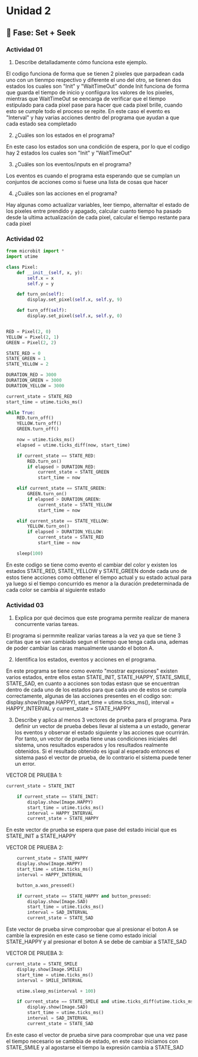 # Unidad 2

## 🔎 Fase: Set + Seek

### Actividad 01 

1. Describe detalladamente cómo funciona este ejemplo.

El codigo funciona de forma que se tienen 2 pixeles que parpadean cada uno con un tienmpo respectivo y diferente el uno del otro, se tienen dos estados los cuales son "Init" y "WaitTimeOut" donde Init funciona de forma que guarda el tiempo de inicio y confiigura los valores de los pixeles, mientras que WaitTimeOut se eencarga de verificar que el tiempo estipulado para cada pixel pase para hacer que cada pixel brille, cuando esto se cumple todo el proceso se repite. En este caso el evento es "Interval" y hay varias acciones dentro del programa que ayudan a que cada estado sea completado

2. ¿Cuáles son los estados en el programa?

En este caso los estados son una condición de espera, por lo que el codigo hay 2 estados los cuales son "Init" y "WaitTimeOut" 

3. ¿Cuáles son los eventos/inputs en el programa?

Los eventos es cuando el programa esta esperando que se cumplan un conjuntos de acciones como si fuese una lista de cosas que hacer

4. ¿Cuáles son las acciones en el programa?

Hay algunas como actualizar variables, leer tiempo, alternaltar el estado de los pixeles entre prendido y apagado, calcular cuanto tiempo ha pasado desde la ultima actualización de cada pixel, calcular el tiempo restante para cada pixel 

### Actividad 02 
``` py
from microbit import *
import utime

class Pixel:
    def __init__(self, x, y):
        self.x = x
        self.y = y

    def turn_on(self):
        display.set_pixel(self.x, self.y, 9)

    def turn_off(self):
        display.set_pixel(self.x, self.y, 0)


RED = Pixel(2, 0)
YELLOW = Pixel(2, 1)
GREEN = Pixel(2, 2)

STATE_RED = 0
STATE_GREEN = 1
STATE_YELLOW = 2

DURATION_RED = 3000
DURATION_GREEN = 3000
DURATION_YELLOW = 3000

current_state = STATE_RED
start_time = utime.ticks_ms()

while True:
    RED.turn_off()
    YELLOW.turn_off()
    GREEN.turn_off()

    now = utime.ticks_ms()
    elapsed = utime.ticks_diff(now, start_time)

    if current_state == STATE_RED:
        RED.turn_on()
        if elapsed > DURATION_RED:
            current_state = STATE_GREEN
            start_time = now

    elif current_state == STATE_GREEN:
        GREEN.turn_on()
        if elapsed > DURATION_GREEN:
            current_state = STATE_YELLOW
            start_time = now

    elif current_state == STATE_YELLOW:
        YELLOW.turn_on()
        if elapsed > DURATION_YELLOW:
            current_state = STATE_RED
            start_time = now

    sleep(100)
```
En este codigo se tiene como evento el cambiar del color y existen los estados STATE_RED, STATE_YELLOW y STATE_GREEN donde cada uno de estos tiene acciones como obttener el tiempo actual y su estado actual para ya luego si el tiempo concurrido es menor a la duración predeterminada de cada color se cambia al siguiente estado 

### Actividad 03 

1. Explica por qué decimos que este programa permite realizar de manera concurrente varias tareas.

El programa si permmite realizar varias tareas a la vez ya que se tiene 3 caritas que se van cambiado segun el tiempo que tenga cada una, ademas de poder cambiar las caras manualmente usando el boton A.

2. Identifica los estados, eventos y acciones en el programa.

En este programa se tiene como evento "mostrar expresiones" existen varios estados, entre ellos estan STATE_INIT, STATE_HAPPY, STATE_SMILE, STATE_SAD, en cuanto a acciones son todas estasn que se encuentran dentro de cada uno de los estados para que cada uno de estos se cumpla correctamente, algunas de las acciones presentes en el codigo son: display.show(Image.HAPPY), start_time = utime.ticks_ms(), interval = HAPPY_INTERVAL y current_state = STATE_HAPPY

3. Describe y aplica al menos 3 vectores de prueba para el programa. Para definir un vector de prueba debes llevar al sistema a un estado, generar los eventos y observar el estado siguiente y las acciones que ocurrirán. Por tanto, un vector de prueba tiene unas condiciones iniciales del sistema, unos resultados esperados y los resultados realmente obtenidos. Si el resultado obtenido es igual al esperado entonces el sistema pasó el vector de prueba, de lo contrario el sistema puede tener un error.

VECTOR DE PRUEBA 1:

``` py
current_state = STATE_INIT

    if current_state == STATE_INIT:
        display.show(Image.HAPPY)
        start_time = utime.ticks_ms()
        interval = HAPPY_INTERVAL
        current_state = STATE_HAPPY
```

En este vector de prueba se espera que pase del estado inicial que es STATE_INIT a STATE_HAPPY 

VECTOR DE PRUEBA 2: 

``` py
    current_state = STATE_HAPPY
    display.show(Image.HAPPY)
    start_time = utime.ticks_ms()
    interval = HAPPY_INTERVAL

    button_a.was_pressed()

    if current_state == STATE_HAPPY and button_pressed:
        display.show(Image.SAD)
        start_time = utime.ticks_ms()
        interval = SAD_INTERVAL
        current_state = STATE_SAD
```

Este vector de prueba sirve comproobar que al presionar el boton A se cambie la expresión en este caso se tiene como estado inicial STATE_HAPPY y al presionar el boton A se debe de cambiar a STATE_SAD 

VECTOR DE PRUEBA 3: 

``` py
current_state = STATE_SMILE
    display.show(Image.SMILE)
    start_time = utime.ticks_ms()
    interval = SMILE_INTERVAL

    utime.sleep_ms(interval + 100)

    if current_state == STATE_SMILE and utime.ticks_diff(utime.ticks_ms(), start_time) > interval:
        display.show(Image.SAD)
        start_time = utime.ticks_ms()
        interval = SAD_INTERVAL
        current_state = STATE_SAD
```
En este caso el vector de prueba sirve para coomprobar que una vez pase el tiempo necesario se cambbia de estado, en este caso iniciamos con STATE_SMILE y al agostarse el tiempo la expresión cambia a STATE_SAD

